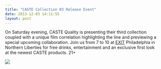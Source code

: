 ```yaml
---
title: "CASTE Collection 03 Release Event"
date: 2013-12-03 14:11:55
layout: post
---
```


<p>On Saturday evening, CASTE Quality is presenting their third collection coupled with a unique film correlation highlighting the line and previewing a special upcoming collaboration. Join us from 7 to 10 at <a href="http://www.exitphiladelphia.com">EXIT</a> Philadelphia in Northern Liberties for free drinks, entertainment and an exclusive first look at the newest CASTE products. 21+</p>
<p><img src="http://media.tumblr.com/394fff262bb4f8f756f6198aa0520535/tumblr_inline_mx8i16C4VP1rf4blg.jpg"/></p>

